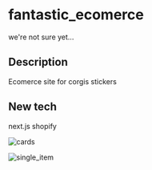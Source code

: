 # fantastic_ecomerce
we're not sure yet...

## Description
Ecomerce site for corgis stickers

## New tech
next.js
shopify

![cards]()

![single_item]()